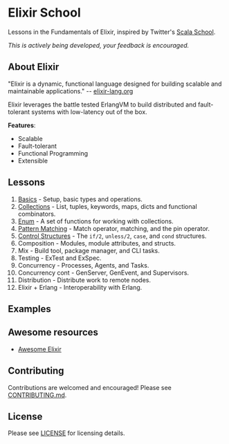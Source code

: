 # Elixir School

Lessons in the Fundamentals of Elixir, inspired by Twitter's [Scala School](http://twitter.github.io/scala_school/).

_This is actively being developed, your feedback is encouraged._

## About Elixir

"Elixir is a dynamic, functional language designed for building scalable and maintainable applications." -- [elixir-lang.org](http://elixir-lang.org/)

Elixir leverages the battle tested ErlangVM to build distributed and fault-tolerant systems with low-latency out of the box.

__Features__:

+ Scalable
+ Fault-tolerant
+ Functional Programming
+ Extensible

## Lessons

1. [Basics](/lessons/basics.md) - Setup, basic types and operations.
1. [Collections](/lessons/collections.md) - List, tuples, keywords, maps, dicts and functional combinators.
1. [Enum](/lessons/enum.md) - A set of functions for working with collections.
1. [Pattern Matching](/lessons/pattern-matching.md) - Match operator, matching, and the pin operator.
1. [Control Structures](/lessons/control-structures.md) - The `if/2`, `unless/2`, `case`, and `cond` structures.
1. Composition - Modules, module attributes, and structs.
1. Mix - Build tool, package manager, and CLI tasks. 
1. Testing - ExTest and ExSpec.
1. Concurrency - Processes, Agents, and Tasks.
1. Concurrency cont - GenServer, GenEvent, and Supervisors.
1. Distribution - Distribute work to remote nodes.
1. Elixir + Erlang - Interoperability with Erlang.

## Examples

## Awesome resources

+ [Awesome Elixir](https://github.com/h4cc/awesome-elixir)

## Contributing

Contributions are welcomed and encouraged!  Please see [CONTRIBUTING.md]().


## License

Please see [LICENSE]() for licensing details.
